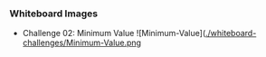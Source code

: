 ### Whiteboard Images
- Challenge 02: Minimum Value
![Minimum-Value]([./whiteboard-challenges/Minimum-Value.png](https://github.com/TasneemALMAHROUQ/challenges-and-data-structures/blob/main/whiteboard-challenges/Screenshot%202025-05-22%20130706.png)

